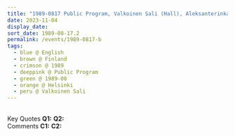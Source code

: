 ```yaml
---
title: "1989-0817 Public Program, Valkoinen Sali (Hall), Aleksanterinkatu 3, Helsinki, Finland"
date: 2023-11-04
display_date: 
sort_date: 1989-08-17.2
permalink: /events/1989-0817-b
tags:
  - blue @ English
  - brown @ Finland
  - crimson @ 1989
  - deeppink @ Public Program
  - green @ 1989-08
  - orange @ Helsinki
  - peru @ Valkoinen Sali
---
```


<br>

<wave-list>
  <list-title color="DarkSeaGreen" width="55">Key Quotes</list-title>
  <list-item color="BlanchedAlmond" width="280"><b>Q1:</b> <i></i></list-item>
  <list-item color="Lavender" width="280"><b>Q2:</b> <i></i></list-item>
</wave-list>

<br>

<wave-list>
  <list-title color="DarkSeaGreen" width="55">Comments</list-title>
  <list-item color="BlanchedAlmond" width="280"><b>C1:</b> <i></i></list-item>
  <list-item color="Lavender" width="280"><b>C2:</b> <i></i></list-item>
</wave-list>